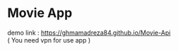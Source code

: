 # Movie App
demo link : https://ghmamadreza84.github.io/Movie-Api
<br/>
( You need  vpn for use app ) 
